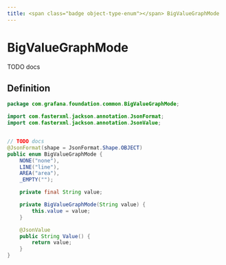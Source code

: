 ```yaml
---
title: <span class="badge object-type-enum"></span> BigValueGraphMode
---
```

# <span class="badge object-type-enum"></span> BigValueGraphMode

TODO docs

## Definition

```java
package com.grafana.foundation.common.BigValueGraphMode;

import com.fasterxml.jackson.annotation.JsonFormat;
import com.fasterxml.jackson.annotation.JsonValue;


// TODO docs
@JsonFormat(shape = JsonFormat.Shape.OBJECT)
public enum BigValueGraphMode {
    NONE("none"),
    LINE("line"),
    AREA("area"),
    _EMPTY("");

    private final String value;

    private BigValueGraphMode(String value) {
        this.value = value;
    }

    @JsonValue
    public String Value() {
        return value;
    }
}

```
